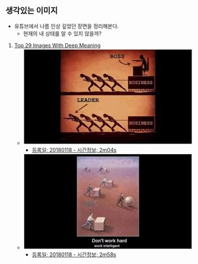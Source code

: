 ## 생각있는 이미지

* 유튜브에서 나름 인상 깊었던 장면을 정리해본다.
    - 현재의 내 상태를 알 수 있지 않을까?


1. [Top 29 Images With Deep Meaning](https://youtu.be/cFBrJhgJ76c)
    - ![leader](https://github.com/dugbang/doc/blob/master/mean01-leader.png)
        - [등록일; 20180118 - 시간정보; 2m04s](https://youtu.be/cFBrJhgJ76c?t=2m04s)
    - ![intelligent](https://github.com/dugbang/doc/blob/master/mean02-intelligent.png)
        - [등록일; 20180118 - 시간정보; 2m58s](https://youtu.be/cFBrJhgJ76c?t=2m58s)
